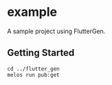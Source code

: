 # example

A sample project using FlutterGen.

## Getting Started

```
cd ../flutter_gen
melos run pub:get
```
